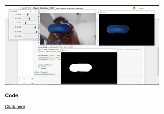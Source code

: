 <img src="https://github.com/Godson-Thomas/Image_Operations/blob/master/Obj_Detect_HSV/HSV_Output.JPG" width="800">


### Code :
[Click here](https://github.com/Godson-Thomas/Image_Operations/blob/master/Obj_Detect_HSV/Object_Detection_HSV_.ipynb)
